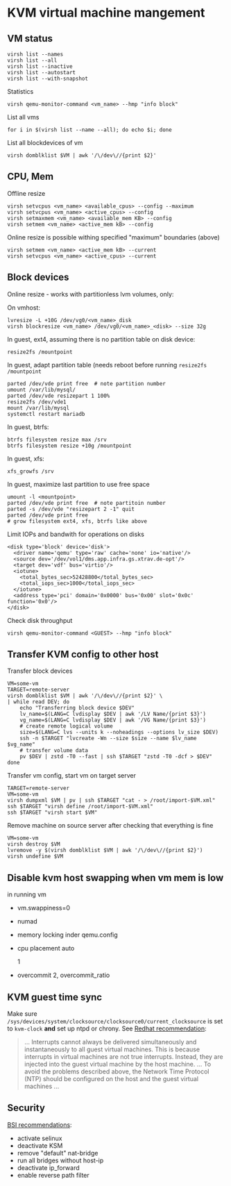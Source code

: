 KVM virtual machine mangement
=============================


VM status
---------

    virsh list --names
    virsh list --all
    virsh list --inactive
    virsh list --autostart
    virsh list --with-snapshot

Statistics

    virsh qemu-monitor-command <vm_name> --hmp "info block"


List all vms

    for i in $(virsh list --name --all); do echo $i; done

List all blockdevices of vm

    virsh domblklist $VM | awk '/\/dev\//{print $2}'


CPU, Mem
--------

Offline resize

    virsh setvcpus <vm_name> <available_cpus> --config --maximum
    virsh setvcpus <vm_name> <active_cpus> --config
    virsh setmaxmem <vm_name> <available_mem KB> --config
    virsh setmem <vm_name> <active_mem kB> --config


Online resize is possible withing specified "maximum" boundaries (above)

    virsh setmem <vm_name> <active_mem kB> --current
    virsh setvcpus <vm_name> <active_cpus> --current



Block devices
-------------

Online resize - works with partitionless lvm volumes, only:

On vmhost:

    lvresize -L +10G /dev/vg0/<vm_name>_disk
    virsh blockresize <vm_name> /dev/vg0/<vm_name>_<disk> --size 32g

In guest, ext4, assuming there is no partition table on disk device:

    resize2fs /mountpoint 

In guest, adapt partition table (needs reboot before running `resize2fs /mountpoint`

    parted /dev/vde print free  # note partition number 
    umount /var/lib/mysql/
    parted /dev/vde resizepart 1 100%
    resize2fs /dev/vde1
    mount /var/lib/mysql
    systemctl restart mariadb

In guest, btrfs:

    btrfs filesystem resize max /srv
    btrfs filesystem resize +10g /mountpoint

In guest, xfs:

    xfs_growfs /srv

In guest, maximize last partition to use free space

    umount -l <mountpoint>
    parted /dev/vde print free  # note partitoin number
    parted -s /dev/vde "resizepart 2 -1" quit
    parted /dev/vde print free
    # grow filesystem ext4, xfs, btrfs like above

Limit IOPs and bandwith for operations on disks

    <disk type='block' device='disk'>
      <driver name='qemu' type='raw' cache='none' io='native'/>
      <source dev='/dev/vol1/dms.app.infra.gs.xtrav.de-opt'/>
      <target dev='vdf' bus='virtio'/>
      <iotune>
        <total_bytes_sec>52428800</total_bytes_sec>
        <total_iops_sec>1000</total_iops_sec>
      </iotune>
      <address type='pci' domain='0x0000' bus='0x00' slot='0x0c' function='0x0'/>
    </disk>

Check disk throughput

    virsh qemu-monitor-command <GUEST> --hmp "info block"

Transfer KVM config to other host
---------------------------------

Transfer block devices

    VM=some-vm
    TARGET=remote-server
    virsh domblklist $VM | awk '/\/dev\//{print $2}' \
    | while read DEV; do
        echo "Transferring block device $DEV"	
        lv_name=$(LANG=C lvdisplay $DEV | awk '/LV Name/{print $3}')
        vg_name=$(LANG=C lvdisplay $DEV | awk '/VG Name/{print $3}')
        # create remote logical volume	
        size=$(LANG=C lvs --units k --noheadings --options lv_size $DEV)
        ssh -n $TARGET "lvcreate -Wn --size $size --name $lv_name $vg_name"		
        # transfer volume data
        pv $DEV | zstd -T0 --fast | ssh $TARGET "zstd -T0 -dcf > $DEV"
    done


Transfer vm config, start vm on target server

    TARGET=remote-server
    VM=some-vm
    virsh dumpxml $VM | pv | ssh $TARGET "cat - > /root/import-$VM.xml"
    ssh $TARGET "virsh define /root/import-$VM.xml"
    ssh $TARGET "virsh start $VM"


Remove machine on source server after checking that everything is fine

    VM=some-vm
    virsh destroy $VM
    lvremove -y $(virsh domblklist $VM | awk '/\/dev\//{print $2}')
    virsh undefine $VM



Disable kvm host swapping when vm mem is low
--------------------------------------------

in running vm

* vm.swappiness=0
* numad
* memory locking inder qemu.config

    <memoryBacking>
       <locked/>
    </memoryBacking>

* cpu placement auto

    <vcpu placement='auto'>1</vcpu>

* overcommit 2, overcommit_ratio 

KVM guest time sync
--------------------

Make sure `/sys/devices/system/clocksource/clocksource0/current_clocksource` is set to `kvm-clock` __and__ set up ntpd or chrony. See [Redhat recommendation][kvm_clock]:

> ... Interrupts cannot always be delivered simultaneously and instantaneously to all guest virtual machines. This is because interrupts in virtual machines are not true interrupts. Instead, they are injected into the guest virtual machine by the host machine.
...
To avoid the problems described above, the Network Time Protocol (NTP) should be configured on the host and the guest virtual machines ...

Security
-------

[BSI recommendations](https://www.bsi.bund.de/SharedDocs/Downloads/DE/BSI/Publikationen/Studien/Sicherheitsanalyse_KVM/Sicherheitsanalyse_KVM.pdf?__blob=publicationFile&v=3):

* activate selinux 
* deactivate KSM
* remove "default" nat-bridge
* run all bridges without host-ip
* deactivate ip_forward 
* enable reverse path filter




[kvm_clock]: https://access.redhat.com/documentation/en-us/red_hat_enterprise_linux/6/html/virtualization_administration_guide/sect-virtualization-tips_and_tricks-libvirt_managed_timers]



